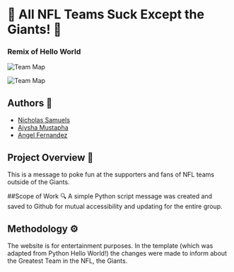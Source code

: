 # 🏈 All NFL Teams Suck Except the Giants! 🏈
### Remix of Hello World
![Team Map](https://lh6.googleusercontent.com/8pU96qoUiBZQ5XdTnas4WTB3xaC4Luo6ZycuMq4l42v8Yo0ITm0m00mUnmF61OFwveXIej_zgv0cedzhA_QQl0sygZC57Mb0ER6mY30CMn9wozMOuQ2WbjKj8QPKul9etRJFmsEsly_aoq7rDZM)

![Team Map](https://lh4.googleusercontent.com/r0U1rPdkGAFYXcIb6jiMwo5V3gQ2rwX43lwBk5iDRjbCB8BJPPkUmuqCqb5Yuf_rrpphVduvwPSNqpwpex_6V7Utga9TGM831p9PuaYfz_r7tdSzD4dmlZ3TVL_4dbqjcE5tmkX7LXyMYMO9SKU)


## Authors 📝
- [Nicholas Samuels](https://github.com/nssamuels1)
- [Aiysha Mustapha](https://github.com/LadyMustapha)
- [Angel Fernandez](https://github.com/Avixph)


## Project Overview 📖
This is a message to poke fun at the supporters and fans of NFL teams outside of the Giants.

##Scope of Work 🔍
A simple Python script message was created and saved to Github for mutual accessibility and updating for the entire group.

## Methodology ⚙️
The website is for entertainment purposes.  In the template (which was adapted from Python Hello World!) the changes were made to inform about the Greatest Team in the NFL, the Giants.


